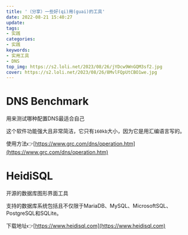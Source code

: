 ```yaml
---
title: '（分享）一些好(qi)用(guai)的工具'
date: 2022-08-21 15:40:27
update:
tags:
- 实践
categories:
- 实践
keywords:
- 实用工具
- DNS
top_img: https://s2.loli.net/2023/08/26/jYDcw9WnGQM3sf2.jpg
cover: https://s2.loli.net/2023/08/26/8MvlFQpUtCBO1we.jpg
---
```

# DNS Benchmark
用来测试哪种配置DNS最适合自己

这个软件功能强大且非常简洁，它只有`160kb`大小，因为它是用汇编语言写的。

使用方法👉[https://www.grc.com/dns/operation.htm](https://www.grc.com/dns/operation.htm)

# HeidiSQL
开源的数据库图形界面工具

支持的数据库系统包括且不仅限于MariaDB、MySQL、MicrosoftSQL、PostgreSQL和SQLite。

下载地址👉[https://www.heidisql.com](https://www.heidisql.com)